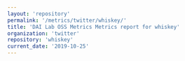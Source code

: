 ```yaml
---
layout: 'repository'
permalink: '/metrics/twitter/whiskey/'
title: 'DAI Lab OSS Metrics Metrics report for whiskey'
organization: 'twitter'
repository: 'whiskey'
current_date: '2019-10-25'
---
```

